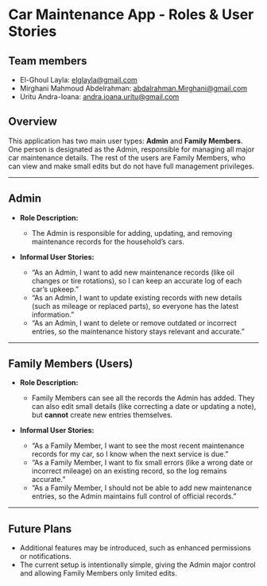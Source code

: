 # Car Maintenance App - Roles & User Stories

## Team members
 - El-Ghoul Layla: elglayla@gmail.com
 - Mirghani Mahmoud Abdelrahman: abdalrahman.Mirghani@gmail.com
 - Uritu Andra-Ioana: andra.ioana.uritu@gmail.com

## Overview
This application has two main user types: **Admin** and **Family Members**.  
One person is designated as the Admin, responsible for managing all major car maintenance details. The rest of the users are Family Members, who can view and make small edits but do not have full management privileges.

---

## Admin
- **Role Description:**  
  - The Admin is responsible for adding, updating, and removing maintenance records for the household’s cars.
  
- **Informal User Stories:**  
  - “As an Admin, I want to add new maintenance records (like oil changes or tire rotations), so I can keep an accurate log of each car’s upkeep.”  
  - “As an Admin, I want to update existing records with new details (such as mileage or replaced parts), so everyone has the latest information.”  
  - “As an Admin, I want to delete or remove outdated or incorrect entries, so the maintenance history stays relevant and accurate.”

---

## Family Members (Users)
- **Role Description:**  
  - Family Members can see all the records the Admin has added. They can also edit small details (like correcting a date or updating a note), but **cannot** create new entries themselves.

- **Informal User Stories:**  
  - “As a Family Member, I want to see the most recent maintenance records for my car, so I know when the next service is due.”  
  - “As a Family Member, I want to fix small errors (like a wrong date or incorrect mileage) on an existing record, so the log remains accurate.”  
  - “As a Family Member, I should not be able to add new maintenance entries, so the Admin maintains full control of official records.”

---

## Future Plans
- Additional features may be introduced, such as enhanced permissions or notifications.
- The current setup is intentionally simple, giving the Admin major control and allowing Family Members only limited edits.

